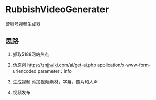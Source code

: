 # RubbishVideoGenerater

营销号视频生成器

## 思路

1. 抓取5188网站热点

2. 伪原创
https://znjjwiki.com/ai/get-ai.php
application/x-www-form-urlencoded
parameter：info 
3. 生成视频
    添加视频素材，字幕，照片和人声

4. 视频发布

